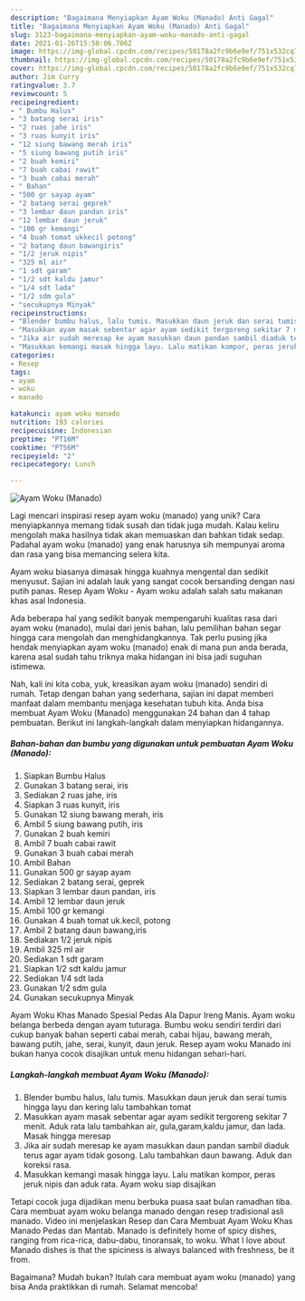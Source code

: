 ```yaml
---
description: "Bagaimana Menyiapkan Ayam Woku (Manado) Anti Gagal"
title: "Bagaimana Menyiapkan Ayam Woku (Manado) Anti Gagal"
slug: 3123-bagaimana-menyiapkan-ayam-woku-manado-anti-gagal
date: 2021-01-26T15:50:06.706Z
image: https://img-global.cpcdn.com/recipes/50178a2fc9b6e9ef/751x532cq70/ayam-woku-manado-foto-resep-utama.jpg
thumbnail: https://img-global.cpcdn.com/recipes/50178a2fc9b6e9ef/751x532cq70/ayam-woku-manado-foto-resep-utama.jpg
cover: https://img-global.cpcdn.com/recipes/50178a2fc9b6e9ef/751x532cq70/ayam-woku-manado-foto-resep-utama.jpg
author: Jim Curry
ratingvalue: 3.7
reviewcount: 5
recipeingredient:
- " Bumbu Halus"
- "3 batang serai iris"
- "2 ruas jahe iris"
- "3 ruas kunyit iris"
- "12 siung bawang merah iris"
- "5 siung bawang putih iris"
- "2 buah kemiri"
- "7 buah cabai rawit"
- "3 buah cabai merah"
- " Bahan"
- "500 gr sayap ayam"
- "2 batang serai geprek"
- "3 lembar daun pandan iris"
- "12 lembar daun jeruk"
- "100 gr kemangi"
- "4 buah tomat ukkecil potong"
- "2 batang daun bawangiris"
- "1/2 jeruk nipis"
- "325 ml air"
- "1 sdt garam"
- "1/2 sdt kaldu jamur"
- "1/4 sdt lada"
- "1/2 sdm gula"
- "secukupnya Minyak"
recipeinstructions:
- "Blender bumbu halus, lalu tumis. Masukkan daun jeruk dan serai tumis hingga layu dan kering lalu tambahkan tomat"
- "Masukkan ayam masak sebentar agar ayam sedikit tergoreng sekitar 7 menit. Aduk rata lalu tambahkan air, gula,garam,kaldu jamur, dan lada. Masak hingga meresap"
- "Jika air sudah meresap ke ayam masukkan daun pandan sambil diaduk terus agar ayam tidak gosong. Lalu tambahkan daun bawang. Aduk dan koreksi rasa."
- "Masukkan kemangi masak hingga layu. Lalu matikan kompor, peras jeruk nipis dan aduk rata. Ayam woku siap disajikan"
categories:
- Resep
tags:
- ayam
- woku
- manado

katakunci: ayam woku manado 
nutrition: 193 calories
recipecuisine: Indonesian
preptime: "PT16M"
cooktime: "PT56M"
recipeyield: "2"
recipecategory: Lunch

---
```



![Ayam Woku (Manado)](https://img-global.cpcdn.com/recipes/50178a2fc9b6e9ef/751x532cq70/ayam-woku-manado-foto-resep-utama.jpg)

Lagi mencari inspirasi resep ayam woku (manado) yang unik? Cara menyiapkannya memang tidak susah dan tidak juga mudah. Kalau keliru mengolah maka hasilnya tidak akan memuaskan dan bahkan tidak sedap. Padahal ayam woku (manado) yang enak harusnya sih mempunyai aroma dan rasa yang bisa memancing selera kita.

Ayam woku biasanya dimasak hingga kuahnya mengental dan sedikit menyusut. Sajian ini adalah lauk yang sangat cocok bersanding dengan nasi putih panas. Resep Ayam Woku - Ayam woku adalah salah satu makanan khas asal Indonesia.

Ada beberapa hal yang sedikit banyak mempengaruhi kualitas rasa dari ayam woku (manado), mulai dari jenis bahan, lalu pemilihan bahan segar hingga cara mengolah dan menghidangkannya. Tak perlu pusing jika hendak menyiapkan ayam woku (manado) enak di mana pun anda berada, karena asal sudah tahu triknya maka hidangan ini bisa jadi suguhan istimewa.


Nah, kali ini kita coba, yuk, kreasikan ayam woku (manado) sendiri di rumah. Tetap dengan bahan yang sederhana, sajian ini dapat memberi manfaat dalam membantu menjaga kesehatan tubuh kita. Anda bisa membuat Ayam Woku (Manado) menggunakan 24 bahan dan 4 tahap pembuatan. Berikut ini langkah-langkah dalam menyiapkan hidangannya.

<!--inarticleads1-->

##### Bahan-bahan dan bumbu yang digunakan untuk pembuatan Ayam Woku (Manado):

1. Siapkan  Bumbu Halus
1. Gunakan 3 batang serai, iris
1. Sediakan 2 ruas jahe, iris
1. Siapkan 3 ruas kunyit, iris
1. Gunakan 12 siung bawang merah, iris
1. Ambil 5 siung bawang putih, iris
1. Gunakan 2 buah kemiri
1. Ambil 7 buah cabai rawit
1. Gunakan 3 buah cabai merah
1. Ambil  Bahan
1. Gunakan 500 gr sayap ayam
1. Sediakan 2 batang serai, geprek
1. Siapkan 3 lembar daun pandan, iris
1. Ambil 12 lembar daun jeruk
1. Ambil 100 gr kemangi
1. Gunakan 4 buah tomat uk.kecil, potong
1. Ambil 2 batang daun bawang,iris
1. Sediakan 1/2 jeruk nipis
1. Ambil 325 ml air
1. Sediakan 1 sdt garam
1. Siapkan 1/2 sdt kaldu jamur
1. Sediakan 1/4 sdt lada
1. Gunakan 1/2 sdm gula
1. Gunakan secukupnya Minyak


Ayam Woku Khas Manado Spesial Pedas Ala Dapur Ireng Manis. Ayam woku belanga berbeda dengan ayam tuturaga. Bumbu woku sendiri terdiri dari cukup banyak bahan seperti cabai merah, cabai hijau, bawang merah, bawang putih, jahe, serai, kunyit, daun jeruk. Resep ayam woku Manado ini bukan hanya cocok disajikan untuk menu hidangan sehari-hari. 

<!--inarticleads2-->

##### Langkah-langkah membuat Ayam Woku (Manado):

1. Blender bumbu halus, lalu tumis. Masukkan daun jeruk dan serai tumis hingga layu dan kering lalu tambahkan tomat
1. Masukkan ayam masak sebentar agar ayam sedikit tergoreng sekitar 7 menit. Aduk rata lalu tambahkan air, gula,garam,kaldu jamur, dan lada. Masak hingga meresap
1. Jika air sudah meresap ke ayam masukkan daun pandan sambil diaduk terus agar ayam tidak gosong. Lalu tambahkan daun bawang. Aduk dan koreksi rasa.
1. Masukkan kemangi masak hingga layu. Lalu matikan kompor, peras jeruk nipis dan aduk rata. Ayam woku siap disajikan


Tetapi cocok juga dijadikan menu berbuka puasa saat bulan ramadhan tiba. Cara membuat ayam woku belanga manado dengan resep tradisional asli manado. Video ini menjelaskan Resep dan Cara Membuat Ayam Woku Khas Manado Pedas dan Mantab. Manado is definitely home of spicy dishes, ranging from rica-rica, dabu-dabu, tinoransak, to woku. What I love about Manado dishes is that the spiciness is always balanced with freshness, be it from. 

Bagaimana? Mudah bukan? Itulah cara membuat ayam woku (manado) yang bisa Anda praktikkan di rumah. Selamat mencoba!
